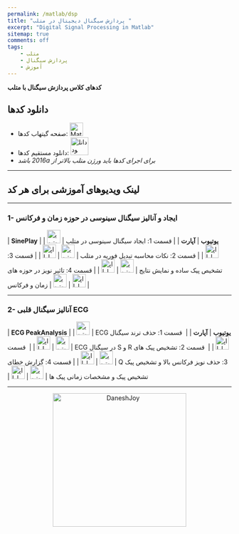 ```yaml
---
permalink: /matlab/dsp
title: "پردازش سیگنال دیجیتال در متلب "
excerpt: "Digital Signal Processing in Matlab"
sitemap: true
comments: off
tags:
    - متلب
    - پردازش سیگنال
    - آموزش
---
```


**کدهای کلاس پردازش سیگنال با متلب**

## دانلود کدها
- صفحه گیتهاب کدها: <a  href="http://github.com/DaneshJoy/matlabdsp" target="_blank"><img src="{{ '/assets/images/github.png' | relative_url }}" width="30px" title="MatlabDSP on Github" alt="MatlabDSP on Github"></a><br/>
- دانلود مستقیم کدها: <a  href="https://github.com/DaneshJoy/matlabdsp/archive/master.zip"><img src="{{ '/assets/images/download.png' | relative_url }}" width="40px" title="دانلود" alt="دانلود"></a><br/>
- *&#x202b;برای اجرای کدها باید ورژن متلب بالاتر از 2016a باشد*

-------------------------------------

## لینک ویدیوهای آموزشی برای هر کد

-------------------------------------

### 1- ایجاد و آنالیز سیگنال سینوسی در حوزه زمان و فرکانس

| **SinePlay** | **یوتیوب** | **آپارت** |
| قسمت 1: ایجاد سیگنال سینوسی در متلب | <a href="https://youtu.be/Qfki1clmsPs" target="_blank"><img src="{{ '/assets/images/youtube.png' | relative_url }}" width="30px" title="یوتیوب" alt="یوتیوب"></a> | <a href="https://www.aparat.com/v/kl1eE" target="_blank"><img src="{{ '/assets/images/aparat.png' | relative_url }}" width="30px" title="اپارات" alt="اپارات"></a> |
| قسمت 2: نکات محاسبه تبدیل فوریه در متلب | <a href="https://youtu.be/27PBMl7l6sk" target="_blank"><img src="{{ '/assets/images/youtube.png' | relative_url }}" width="30px" title="یوتیوب" alt="یوتیوب"></a> | <a href="https://www.aparat.com/v/oYOB7" target="_blank"><img src="{{ '/assets/images/aparat.png' | relative_url }}" width="30px" title="اپارات" alt="اپارات"></a> |
| قسمت 3: تشخیص پیک ساده و نمایش نتایج | <a href="https://youtu.be/yYXC3fu3Dpo" target="_blank"><img src="{{ '/assets/images/youtube.png' | relative_url }}" width="30px" title="یوتیوب" alt="یوتیوب"></a> | <a href="https://www.aparat.com/v/B63Lo" target="_blank"><img src="{{ '/assets/images/aparat.png' | relative_url }}" width="30px" title="اپارات" alt="اپارات"></a> |
| قسمت 4: تاثیر نویز در حوزه های زمان و فرکانس | <a href="https://youtu.be/4_hRsE792kA" target="_blank"><img src="{{ '/assets/images/youtube.png' | relative_url }}" width="30px" title="یوتیوب" alt="یوتیوب"></a> | <a href="https://www.aparat.com/v/iZROx" target="_blank"><img src="{{ '/assets/images/aparat.png' | relative_url }}" width="30px" title="اپارات" alt="اپارات"></a> |


-------------------------------------

### 2- آنالیز سیگنال قلبی ECG

| **ECG PeakAnalysis** | **یوتیوب** | **آپارت** |
|  &#x202b; قسمت 1: حذف ترند سیگنال ECG | <a href="https://youtu.be/c-qYhtngcjU" target="_blank"><img src="{{ '/assets/images/youtube.png' | relative_url }}" width="30px" title="یوتیوب" alt="یوتیوب"></a> | <a href="https://www.aparat.com/v/ihHDt" target="_blank"><img src="{{ '/assets/images/aparat.png' | relative_url }}" width="30px" title="اپارات" alt="اپارات"></a> |
|  &#x202b; قسمت 2: تشخیص پیک های R و S در سیگنال ECG | <a href="https://youtu.be/ASyLt3KfTBk" target="_blank"><img src="{{ '/assets/images/youtube.png' | relative_url }}" width="30px" title="یوتیوب" alt="یوتیوب"></a> | <a href="https://www.aparat.com/v/qyzd2" target="_blank"><img src="{{ '/assets/images/aparat.png' | relative_url }}" width="30px" title="اپارات" alt="اپارات"></a> |
|  &#x202b; قسمت 3: حذف نویز فرکانس بالا و تشخیص پیک Q | <a href="https://youtu.be/a4GSkAt845E" target="_blank"><img src="{{ '/assets/images/youtube.png' | relative_url }}" width="30px" title="یوتیوب" alt="یوتیوب"></a> | <a href="https://www.aparat.com/v/I8BkE" target="_blank"><img src="{{ '/assets/images/aparat.png' | relative_url }}" width="30px" title="اپارات" alt="اپارات"></a> |
| قسمت 4: گزارش خطای تشخیص پیک و مشخصات زمانی پیک ها | <a href="https://youtu.be/BenNWPkpSoM" target="_blank"><img src="{{ '/assets/images/youtube.png' | relative_url }}" width="30px" title="یوتیوب" alt="یوتیوب"></a> | <a href="https://www.aparat.com/v/zr1Tv" target="_blank"><img src="{{ '/assets/images/aparat.png' | relative_url }}" width="30px" title="اپارات" alt="اپارات"></a> |


-------------------------------------

<p align="center">
  <a href="https://daneshjoy.ir">
    <img src="{{ '/assets/images/DaneshJoy.png' | relative_url }}" width="300px" title="DaneshJoy" alt="DaneshJoy"> 
  </a>
</p>

<div class="well">
<div class="rw-ui-container"></div>
</div>

